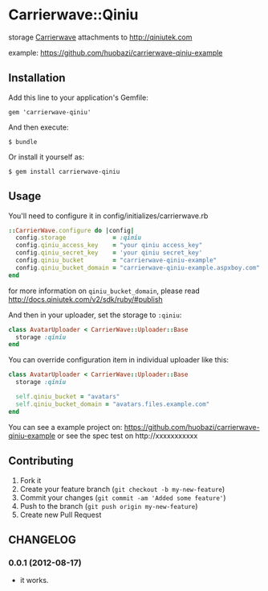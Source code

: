 # Carrierwave::Qiniu

storage [Carrierwave](https://github.com/jnicklas/carrierwave) attachments to http://qiniutek.com

example: https://github.com/huobazi/carrierwave-qiniu-example

## Installation

Add this line to your application's Gemfile:

    gem 'carrierwave-qiniu'

And then execute:

    $ bundle

Or install it yourself as:

    $ gem install carrierwave-qiniu

## Usage

You'll need to configure it in config/initializes/carrierwave.rb

```ruby
::CarrierWave.configure do |config|
  config.storage             = :qiniu
  config.qiniu_access_key    = "your qiniu access_key"
  config.qiniu_secret_key    = 'your qiniu secret_key'
  config.qiniu_bucket        = "carrierwave-qiniu-example"
  config.qiniu_bucket_domain = "carrierwave-qiniu-example.aspxboy.com"
end
```

for more information on `qiniu_bucket_domain`, please read http://docs.qiniutek.com/v2/sdk/ruby/#publish

And then in your uploader, set the storage to `:qiniu`:

```ruby
class AvatarUploader < CarrierWave::Uploader::Base
  storage :qiniu
end
```

You can override configuration item in individual uploader like this:

```ruby
class AvatarUploader < CarrierWave::Uploader::Base
  storage :qiniu

  self.qiniu_bucket = "avatars"
  self.qiniu_bucket_domain = "avatars.files.example.com"
end
```
You can see a example project on: https://github.com/huobazi/carrierwave-qiniu-example or see the spec test on http://xxxxxxxxxxx

## Contributing

1. Fork it
2. Create your feature branch (`git checkout -b my-new-feature`)
3. Commit your changes (`git commit -am 'Added some feature'`)
4. Push to the branch (`git push origin my-new-feature`)
5. Create new Pull Request


## CHANGELOG

### 0.0.1 (2012-08-17)

* it works.
